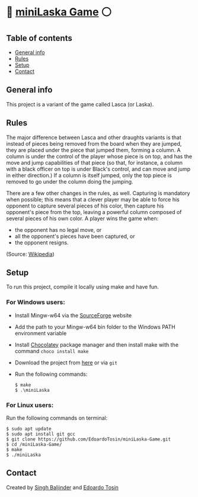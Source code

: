 # :red_circle: [miniLaska Game](https://github.com/EdoardoTosin/miniLaska-Game) :white_circle:

## Table of contents
* [General info](#general-info)
* [Rules](#rules)
* [Setup](#setup)
* [Contact](#contact)

## General info
This project is a variant of the game called Lasca (or Laska).

## Rules
The major difference between Lasca and other draughts variants is that instead of pieces being removed from the board when they are jumped, they are placed under the piece that jumped them, forming a column. A column is under the control of the player whose piece is on top, and has the move and jump capabilities of that piece (so that, for instance, a column with a black officer on top is under Black's control, and can move and jump in either direction.) If a column is itself jumped, only the top piece is removed to go under the column doing the jumping.

There are a few other changes in the rules, as well. Capturing is mandatory when possible; this means that a clever player may be able to force his opponent to capture several pieces of his color, then capture his opponent's piece from the top, leaving a powerful column composed of several pieces of his own color. A player wins the game when:

* the opponent has no legal move, or
* all the opponent's pieces have been captured, or
* the opponent resigns.

(Source: [Wikipedia](https://en.wikipedia.org/wiki/Lasca))

## Setup
To run this project, compile it locally using make and have fun.

### For Windows users:
* Install Mingw-w64 via the [SourceForge](https://sourceforge.net/projects/mingw-w64/) website
* Add the path to your Mingw-w64 bin folder to the Windows PATH environment variable
* Install [Chocolatey](https://chocolatey.org/install) package manager and then install make with the command
  ```choco install make```
* Download the project from [here](https://github.com/EdoardoTosin/miniLaska-Game/archive/main.zip) or via ``git``
* Run the following commands:

  ```
  $ make
  $ .\miniLaska
  ```

### For Linux users:
Run the following commands on terminal:
```
$ sudo apt update
$ sudo apt install git gcc
$ git clone https://github.com/EdoardoTosin/miniLaska-Game.git
$ cd /miniLaska-Game/
$ make
$ ./miniLaska
```
## Contact
Created by [Singh Baljinder](https://github.com/SinghBaljinder) and [Edoardo Tosin](https://github.com/EdoardoTosin)
